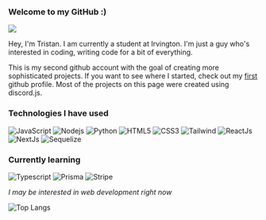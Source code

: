 ### Welcome to my GitHub :)

![](https://api.visitorbadge.io/api/VisitorHit?user=treestang&repo=treestang&countColor=%237B1E7A)

Hey, I'm Tristan. I am currently a student at Irvington.
I'm just a guy who's interested in coding, writing code for a bit of everything.


This is my second github account with the goal of creating more sophisticated projects. If you want to see where I started, check out my [first](https://github.com/Koolwiza) github profile. Most of the projects on this page were created using discord.js.

### Technologies I have used
![JavaScript](https://img.shields.io/badge/-JavaScript-F7DF1E?style=for-the-badge&logo=javascript&logoColor=black)
![Nodejs](https://img.shields.io/badge/-Nodejs-339933?style=for-the-badge&logo=Node.js&logoColor=white)
![Python](https://img.shields.io/badge/-Python-3776AB?style=for-the-badge&logo=Python&logoColor=white)
![HTML5](https://img.shields.io/badge/HTML-239120?style=for-the-badge&logo=html5&logoColor=white)
![CSS3](https://img.shields.io/badge/-CSS3-1572B6?style=for-the-badge&logo=css3)
![Tailwind](https://img.shields.io/badge/-Tailwind_CSS-38B2AC?style=for-the-badge&logo=tailwind-css&logoColor=white)
![ReactJs](https://img.shields.io/badge/-ReactJs-61DAFB?style=for-the-badge&logo=react&logoColor=white)
![NextJs](https://img.shields.io/badge/-NextJs-000000?style=for-the-badge&logo=nextdotjs&logoColor=white)
![Sequelize](https://img.shields.io/badge/-Sequelize-52B0E7?style=for-the-badge&logo=sequelize&logoColor=white)

### Currently learning

![Typescript](https://img.shields.io/badge/-typescript-06B6D4?style=for-the-badge&logo=typescript&logoColor=white)
![Prisma](https://img.shields.io/badge/-prisma-2D3748?style=for-the-badge&logo=prisma&logoColor=white)
![Stripe](https://img.shields.io/badge/-stripe-008CDD?style=for-the-badge&logo=stripe&logoColor=white)

*I may be interested in web development right now*

![Top Langs](https://github-readme-stats.vercel.app/api/top-langs/?username=treestang&hide=TeX&layout=compact)
